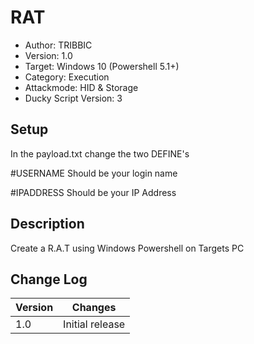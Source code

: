 # RAT
- Author: TRIBBIC
- Version: 1.0
- Target: Windows 10 (Powershell 5.1+)
- Category: Execution
- Attackmode: HID & Storage
- Ducky Script Version: 3

## Setup
In the payload.txt change the two DEFINE's

\#USERNAME Should be your login name

\#IPADDRESS Should be your IP Address

## Description
Create a R.A.T using Windows Powershell on Targets PC

## Change Log
| Version | Changes         |
| ------- | --------------- |
| 1.0     | Initial release |